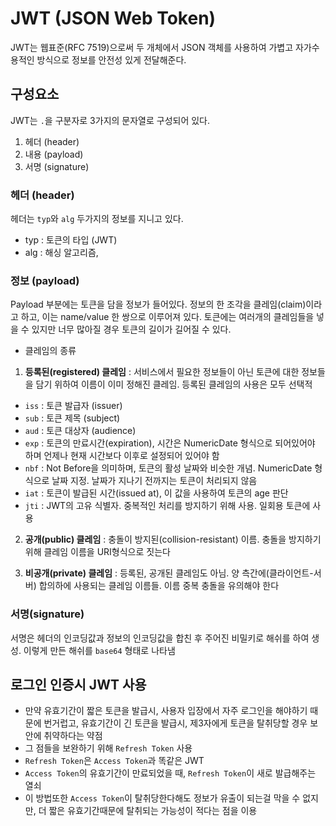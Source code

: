 # JWT (JSON Web Token)

JWT는 웹표준(RFC 7519)으로써 두 개체에서 JSON 객체를 사용하여 가볍고 자가수용적인 방식으로 정보를 안전성 있게 전달해준다.

## 구성요소

JWT는 ```.```을 구분자로 3가지의 문자열로 구성되어 있다.
1. 헤더 (header)
2. 내용 (payload)
3. 서명 (signature)

### 헤더 (header)

헤더는 ```typ```와 ```alg``` 두가지의 정보를 지니고 있다.
- typ : 토큰의 타입 (JWT)
- alg : 해싱 알고리즘,

### 정보 (payload)

Payload 부분에는 토큰을 담을 정보가 들어있다. 정보의 한 조각을 클레임(claim)이라고 하고, 이는 name/value 한 쌍으로 이루어져 있다. 토큰에는 여러개의 클레임들을 넣을 수 있지만 너무 많아질 경우 토큰의 길이가 길어질 수 있다.

- 클레임의 종류

1. **등록된(registered) 클레임** : 서비스에서 필요한 정보들이 아닌 토큰에 대한 정보들을 담기 위하여 이름이 이미 정해진 클레임. 등록된 클레임의 사용은 모두 선택적
- ```iss``` : 토큰 발급자 (issuer)
- ```sub``` : 토큰 제목 (subject)
- ```aud``` : 토큰 대상자 (audience)
- ```exp``` : 토큰의 만료시간(expiration), 시간은 NumericDate 형식으로 되어있어야 하며 언제나 현재 시간보다 이후로 설정되어 있어야 함
- ```nbf``` : Not Before을 의미하며, 토큰의 활성 날짜와 비슷한 개념. NumericDate 형식으로 날짜 지정. 날짜가 지나기 전까지는 토큰이 처리되지 않음
- ```iat``` : 토큰이 발급된 시간(issued at), 이 값을 사용하여 토큰의 age 판단
- ```jti``` : JWT의 고유 식별자. 중복적인 처리를 방지하기 위해 사용. 일회용 토큰에 사용


2. **공개(public) 클레임** : 충돌이 방지된(collision-resistant) 이름. 충돌을 방지하기 위해 클레임 이름을 URI형식으로 짓는다

3. **비공개(private) 클레임** : 등록된, 공개된 클레임도 아님. 양 측간에(클라이언트-서버) 합의하에 사용되는 클레임 이름들. 이름 중복 충돌을 유의해야 한다

### 서명(signature)

서명은 헤더의 인코딩값과 정보의 인코딩값을 합친 후 주어진 비밀키로 해쉬를 하여 생성. 이렇게 만든 해쉬를 ```base64``` 형태로 나타냄

## 로그인 인증시 JWT 사용

- 만약 유효기간이 짧은 토큰을 발급시, 사용자 입장에서 자주 로그인을 해야하기 때문에 번거럽고, 유효기간이 긴 토큰을 발급시, 제3자에게 토큰을 탈취당할 경우 보안에 취약하다는 약점
- 그 점들을 보완하기 위해 ```Refresh Token``` 사용
- ```Refresh Token```은 ```Access Token```과 똑같은 JWT
- ```Access Token```의 유효기간이 만료되었을 때, ```Refresh Token```이 새로 발급해주는 열쇠
- 이 방법또한 ```Access Token```이 탈취당한다해도 정보가 유출이 되는걸 막을 수 없지만, 더 짧은 유효기간때문에 탈취되는 가능성이 적다는 점을 이용
